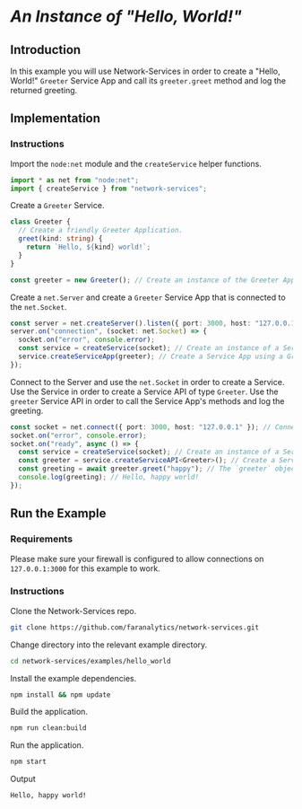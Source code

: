 # _An Instance of "Hello, World!"_

## Introduction

In this example you will use Network-Services in order to create a "Hello, World!" `Greeter` Service App and call its `greeter.greet` method and log the returned greeting.

## Implementation

### Instructions

Import the `node:net` module and the `createService` helper functions.

```ts
import * as net from "node:net";
import { createService } from "network-services";
```

Create a `Greeter` Service.

```ts
class Greeter {
  // Create a friendly Greeter Application.
  greet(kind: string) {
    return `Hello, ${kind} world!`;
  }
}

const greeter = new Greeter(); // Create an instance of the Greeter Application.
```

Create a `net.Server` and create a `Greeter` Service App that is connected to the `net.Socket`.

```ts
const server = net.createServer().listen({ port: 3000, host: "127.0.0.1" }); // Listen for incoming connections.
server.on("connection", (socket: net.Socket) => {
  socket.on("error", console.error);
  const service = createService(socket); // Create an instance of a Service.
  service.createServiceApp(greeter); // Create a Service App using a Greeter and connect it to the network.
});
```

Connect to the Server and use the `net.Socket` in order to create a Service. Use the Service in order to create a Service API of type `Greeter`. Use the `greeter` Service API in order to call the Service App's methods and log the greeting.

```ts
const socket = net.connect({ port: 3000, host: "127.0.0.1" }); // Connect to the `net.Server`.
socket.on("error", console.error);
socket.on("ready", async () => {
  const service = createService(socket); // Create an instance of a Service.
  const greeter = service.createServiceAPI<Greeter>(); // Create a Service API of type Greeter.
  const greeting = await greeter.greet("happy"); // The `greeter` object supports code completion.
  console.log(greeting); // Hello, happy world!
});
```

## Run the Example

### Requirements

Please make sure your firewall is configured to allow connections on `127.0.0.1:3000` for this example to work.

### Instructions

Clone the Network-Services repo.

```bash
git clone https://github.com/faranalytics/network-services.git
```

Change directory into the relevant example directory.

```bash
cd network-services/examples/hello_world
```

Install the example dependencies.

```bash
npm install && npm update
```

Build the application.

```bash
npm run clean:build
```

Run the application.

```bash
npm start
```

Output

```bash
Hello, happy world!
```
